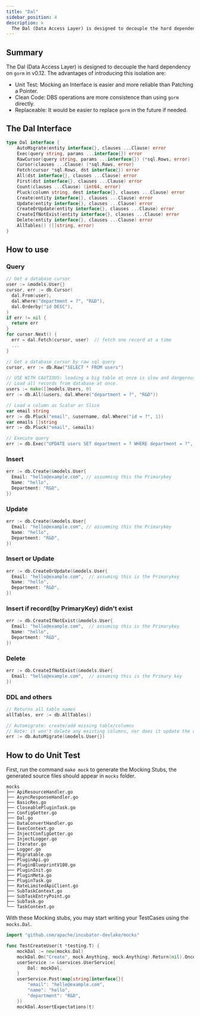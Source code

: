 ```yaml
---
title: "Dal"
sidebar_position: 4
description: >
  The Dal (Data Access Layer) is designed to decouple the hard dependency on `gorm` in v0.12
---
```


## Summary

The Dal (Data Access Layer) is designed to decouple the hard dependency on `gorm` in v0.12.  The advantages of introducing this isolation are:

 - Unit Test: Mocking an Interface is easier and more reliable than Patching a Pointer.
 - Clean Code: DBS operations are more consistence than using `gorm ` directly.
 - Replaceable: It would be easier to replace `gorm` in the future if needed.

## The Dal Interface

```go
type Dal interface {
	AutoMigrate(entity interface{}, clauses ...Clause) error
	Exec(query string, params ...interface{}) error
	RawCursor(query string, params ...interface{}) (*sql.Rows, error)
	Cursor(clauses ...Clause) (*sql.Rows, error)
	Fetch(cursor *sql.Rows, dst interface{}) error
	All(dst interface{}, clauses ...Clause) error
	First(dst interface{}, clauses ...Clause) error
	Count(clauses ...Clause) (int64, error)
	Pluck(column string, dest interface{}, clauses ...Clause) error
	Create(entity interface{}, clauses ...Clause) error
	Update(entity interface{}, clauses ...Clause) error
	CreateOrUpdate(entity interface{}, clauses ...Clause) error
	CreateIfNotExist(entity interface{}, clauses ...Clause) error
	Delete(entity interface{}, clauses ...Clause) error
	AllTables() ([]string, error)
}
```


## How to use

### Query
```go
// Get a database cursor
user := &models.User{}
cursor, err := db.Cursor(
  dal.From(user),
  dal.Where("department = ?", "R&D"),
  dal.Orderby("id DESC"),
)
if err != nil {
  return err
}
for cursor.Next() {
  err = dal.Fetch(cursor, user)  // fetch one record at a time
  ...
}

// Get a database cursor by raw sql query
cursor, err := db.Raw("SELECT * FROM users")

// USE WITH CAUTIOUS: loading a big table at once is slow and dangerous
// Load all records from database at once. 
users := make([]models.Users, 0)
err := db.All(&users, dal.Where("department = ?", "R&D"))

// Load a column as Scalar or Slice
var email string
err := db.Pluck("email", &username, dal.Where("id = ?", 1))
var emails []string
err := db.Pluck("email", &emails)

// Execute query
err := db.Exec("UPDATE users SET department = ? WHERE department = ?", "Research & Development", "R&D")
```

### Insert
```go
err := db.Create(&models.User{
  Email: "hello@example.com", // assumming this the Primarykey
  Name: "hello",
  Department: "R&D",
})
```

### Update
```go
err := db.Create(&models.User{
  Email: "hello@example.com", // assumming this the Primarykey
  Name: "hello",
  Department: "R&D",
})
```
### Insert or Update
```go
err := db.CreateOrUpdate(&models.User{
  Email: "hello@example.com",  // assuming this is the Primarykey
  Name: "hello",
  Department: "R&D",
})
```

### Insert if record(by PrimaryKey) didn't exist
```go
err := db.CreateIfNotExist(&models.User{
  Email: "hello@example.com",  // assuming this is the Primarykey
  Name: "hello",
  Department: "R&D",
})
```

### Delete
```go
err := db.CreateIfNotExist(&models.User{
  Email: "hello@example.com",  // assuming this is the Primary key
})
```

### DDL and others
```go
// Returns all table names
allTables, err := db.AllTables()

// Automigrate: create/add missing table/columns
// Note: it won't delete any existing columns, nor does it update the column definition
err := db.AutoMigrate(&models.User{})
```

## How to do Unit Test
First, run the command `make mock` to generate the Mocking Stubs, the generated source files should appear in `mocks` folder. 
```
mocks
├── ApiResourceHandler.go
├── AsyncResponseHandler.go
├── BasicRes.go
├── CloseablePluginTask.go
├── ConfigGetter.go
├── Dal.go
├── DataConvertHandler.go
├── ExecContext.go
├── InjectConfigGetter.go
├── InjectLogger.go
├── Iterator.go
├── Logger.go
├── Migratable.go
├── PluginApi.go
├── PluginBlueprintV100.go
├── PluginInit.go
├── PluginMeta.go
├── PluginTask.go
├── RateLimitedApiClient.go
├── SubTaskContext.go
├── SubTaskEntryPoint.go
├── SubTask.go
└── TaskContext.go
```
With these Mocking stubs, you may start writing your TestCases using the `mocks.Dal`.
```go
import "github.com/apache/incubator-devlake/mocks"

func TestCreateUser(t *testing.T) {
    mockDal := new(mocks.Dal)
    mockDal.On("Create", mock.Anything, mock.Anything).Return(nil).Once()
    userService := &services.UserService{
        Dal: mockDal,
    }
    userService.Post(map[string]interface{}{
        "email": "helle@example.com",
        "name": "hello",
        "department": "R&D",
    })
    mockDal.AssertExpectations(t)
```

